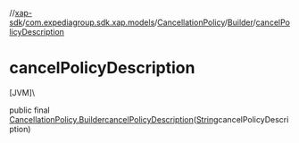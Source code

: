 //[xap-sdk](../../../../index.md)/[com.expediagroup.sdk.xap.models](../../index.md)/[CancellationPolicy](../index.md)/[Builder](index.md)/[cancelPolicyDescription](cancel-policy-description.md)

# cancelPolicyDescription

[JVM]\

public final [CancellationPolicy.Builder](index.md)[cancelPolicyDescription](cancel-policy-description.md)([String](https://docs.oracle.com/javase/8/docs/api/java/lang/String.html)cancelPolicyDescription)
